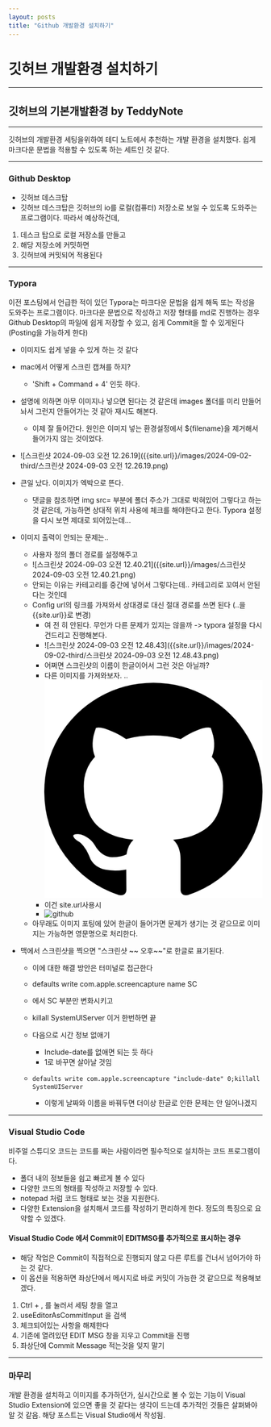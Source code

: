 ```yaml
---
layout: posts
title: "Github 개발환경 설치하기"
---
```


# 깃허브 개발환경 설치하기

---

## 깃허브의 기본개발환경 by TeddyNote
---
깃허브의 개발환경 세팅을위하여 테디 노트에서 추천하는 개발 환경을 설치했다.
쉽게 마크다운 문법을 적용할 수 있도록 하는 세트인 것 같다.

---

### Github Desktop
* 깃허브 데스크탑
* 깃허브 데스크탑은 깃허브의 io를 로컬(컴퓨터) 저장소로 보일 수 있도록 도와주는 프로그램이다.
따라서 예상하건데, 
1. 데스크 탑으로 로컬 저장소를 만들고
2. 해당 저장소에 커밋하면
3. 깃허브에 커밋되어 적용된다

---

### Typora
이전 포스팅에서 언급한 적이 있던 Typora는 마크다운 문법을 쉽게 해독 또는 작성을 도와주는 프로그램이다.
마크다운 문법으로 작성하고 저장 형태를 md로 진행하는 경우 Github Desktop의 파일에 쉽게 저장할 수 있고, 쉽게 Commit을 할 수 있게된다 (Posting을 가능하게 한다)

* 이미지도 쉽게 넣을 수 있게 하는 것 같다
* mac에서 어떻게 스크린 캡쳐를 하지?
  * 'Shift + Command + 4' 인듯 하다.
* 설명에 의하면 아무 이미지나 넣으면 된다는 것 같은데 images 폴더를 미리 만들어 놔서 그런지 안들어가는 것 같아 재시도 해본다.
  * 이제 잘 들어간다. 원인은 이미지 넣는 환경설정에서 ${filename}을 제거해서 들어가지 않는 것이었다.
* ![스크린샷 2024-09-03 오전 12.26.19]({{site.url}}/images/2024-09-02-third/스크린샷 2024-09-03 오전 12.26.19.png)

* 큰일 났다. 이미지가 엑박으로 뜬다.

  * 댓글을 참조하면 img src= 부분에 폴더 주소가 그대로 박혀있어 그렇다고 하는 것 같은데, 가능하면 상대적 위치 사용에 체크를 해야한다고 한다. Typora 설정을 다시 보면 제대로 되어있는데...

* 이미지 출력이 안되는 문제는..

  * 사용자 정의 폴더 경로를 설정해주고
  * ![스크린샷 2024-09-03 오전 12.40.21]({{site.url}}/images/스크린샷 2024-09-03 오전 12.40.21.png)
  * 안되는 이유는 카테고리를 중간에 넣어서 그렇다는데.. 카테고리로 꼬여서 안된다는 것인데
  * Config url의 링크를 가져와서 상대경로 대신 절대 경로를 쓰면 된다 (..을 {{site.url}}로 변경)
    * 여 전 히 안된다. 무언가 다른 문제가 있지는 않을까 -> typora 설정을 다시 건드리고 진행해본다.
    * ![스크린샷 2024-09-03 오전 12.48.43]({{site.url}}/images/2024-09-02-third/스크린샷 2024-09-03 오전 12.48.43.png)
    * 어쩌면 스크린샷의 이름이 한글이어서 그런 것은 아닐까?
    * 다른 이미지를 가져와보자. ..![github](../images/2024-09-02-third/github.png)
    * 이건 site.url사용시
    * ![github]({{site.url}}/images/2024-09-02-third/github-5292745.png)
  * 아무래도 이미지 포팅에 있어 한글이 들어가면 문제가 생기는 것 같으므로 이미지는 가능하면 영문명으로 처리한다.

* 맥에서 스크린샷을 찍으면 "스크린샷 ~~ 오후~~"로 한글로 표기된다.

  * 이에 대한 해결 방안은 터미널로 접근한다

  * defaults write com.apple.screencapture name
     SC 

  * 에서 SC 부분만 변화시키고 

  * killall SystemUIServer 이거 한번하면 끝

  * 다음으로 시간 정보 없애기

    * Include-date를 없애면 되는 듯 하다
    * 1로 바꾸면 살아날 것임

  * ```terminal
    defaults write com.apple.screencapture "include-date" 0;killall SystemUIServer
    ```

    * 이렇게 날짜와 이름을 바꿔두면 더이상 한글로 인한 문제는 안 일어나겠지

---

### Visual Studio Code
비주얼 스튜디오 코드는 코드를 짜는 사람이라면 필수적으로 설치하는 코드 프로그램이다.
* 폴더 내의 정보들을 쉽고 빠르게 볼 수 있다
* 다양한 코드의 형태를 작성하고 저장할 수 있다.
* notepad 처럼 코드 형태로 보는 것을 지원한다.
* 다양한 Extension을 설치해서 코드를 작성하기 편리하게 한다.
정도의 특징으로 요약할 수 있겠다.

#### Visual Studio Code 에서 Commit이 EDITMSG를 추가적으로 표시하는 경우

* 해당 작업은 Commit이 직접적으로 진행되지 않고 다른 루트를 건너서 넘어가야 하는 것 같다.
* 이 옵션을 적용하면 좌상단에서 메시지로 바로 커밋이 가능한 것 같으므로 적용해보겠다.

1. Ctrl + , 를 눌러서 세팅 창을 열고
2. useEditorAsCommitInput 을 검색
3. 체크되어있는 사항을 해제한다
4. 기존에 열려있던 EDIT MSG 창을 지우고 Commit을 진행
5. 좌상단에 Commit Message 적는것을 잊지 말기

---

### 마무리
 개발 환경을 설치하고 이미지를 추가하던가, 실시간으로 볼 수 있는 기능이 Visual Studio Extension에 있으면 좋을 것 같다는 생각이 드는데 추가적인 것들은 살펴봐야 알 것 같음.
 해당 포스트는 Visual Studio에서 작성됨.
